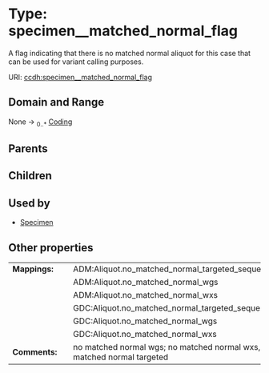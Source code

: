 
# Type: specimen__matched_normal_flag


A flag indicating that there is no matched normal aliquot for this case that can be used for variant calling purposes.

URI: [ccdh:specimen__matched_normal_flag](https://example.org/ccdh/specimen__matched_normal_flag)


## Domain and Range

None ->  <sub>0..*</sub> [Coding](Coding.md)

## Parents


## Children


## Used by

 * [Specimen](Specimen.md)

## Other properties

|  |  |  |
| --- | --- | --- |
| **Mappings:** | | ADM:Aliquot.no_matched_normal_targeted_sequencing |
|  | | ADM:Aliquot.no_matched_normal_wgs |
|  | | ADM:Aliquot.no_matched_normal_wxs |
|  | | GDC:Aliquot.no_matched_normal_targeted_sequencing |
|  | | GDC:Aliquot.no_matched_normal_wgs |
|  | | GDC:Aliquot.no_matched_normal_wxs |
| **Comments:** | | no matched normal wgs; no matched normal wxs, no matched normal  targeted |

